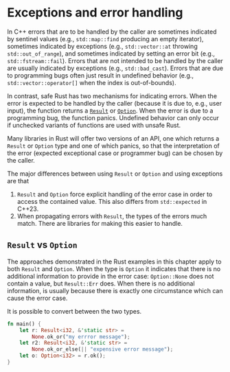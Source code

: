 # Exceptions and error handling

In C++ errors that are to be handled by the caller are sometimes indicated by
sentinel values (e.g., `std::map::find` producing an empty iterator), sometimes
indicated by exceptions (e.g., `std::vector::at` throwing `std::out_of_range`),
and sometimes indicated by setting an error bit (e.g., `std::fstream::fail`).
Errors that are not intended to be handled by the caller are usually indicated
by exceptions (e.g., `std::bad_cast`). Errors that are due to programming bugs
often just result in undefined behavior (e.g., `std::vector::operator[]` when
the index is out-of-bounds).

In contrast, safe Rust has two mechanisms for indicating errors. When the error
is expected to be handled by the caller (because it is due to, e.g., user
input), the function returns a
[`Result`](https://doc.rust-lang.org/std/result/index.html) or
[`Option`](https://doc.rust-lang.org/std/option/index.html). When the error is
due to a programming bug, the function panics. Undefined behavior can only occur
if unchecked variants of functions are used with unsafe Rust.

Many libraries in Rust will offer two versions of an API, one which returns a
`Result` or `Option` type and one of which panics, so that the interpretation of
the error (expected exceptional case or programmer bug) can be chosen by the
caller.

The major differences between using `Result` or `Option` and using exceptions
are that

1. `Result` and `Option` force explicit handling of the error case in order to
   access the contained value. This also differs from `std::expected` in C++23.
2. When propagating errors with `Result`, the types of the errors much match.
   There are libraries for making this easier to handle.

## `Result` vs `Option`

The approaches demonstrated in the Rust examples in this chapter apply to both
`Result` and `Option`. When the type is `Option` it indicates that there is no
additional information to provide in the error case: `Option::None` does not
contain a value, but `Result::Err` does. When there is no additional
information, is usually because there is exactly one circumstance which can
cause the error case.

It is possible to convert between the two types.

```rust
fn main() {
    let r: Result<i32, &'static str> =
        None.ok_or("my errror message");
    let r2: Result<i32, &'static str> =
        None.ok_or_else(|| "expensive error message");
    let o: Option<i32> = r.ok();
}
```
